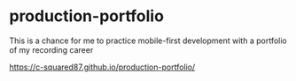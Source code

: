 # production-portfolio
This is a chance for me to practice mobile-first development with a portfolio of my recording career

https://c-squared87.github.io/production-portfolio/
